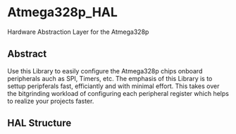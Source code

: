 # Atmega328p_HAL
Hardware Abstraction Layer for the Atmega328p
## Abstract
Use this Library to easily configure the Atmega328p chips onboard peripherals auch as SPI, Timers, etc.
The emphasis of this Library is to settup peripferals fast, efficiantly and with minimal effort. This takes over the bitgrinding workload of configuring each peripheral register which helps to realize your projects faster.
## HAL Structure


